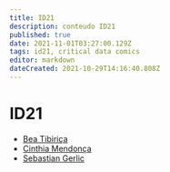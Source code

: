 ```yaml
---
title: ID21
description: conteudo ID21
published: true
date: 2021-11-01T03:27:00.129Z
tags: id21, critical data comics
editor: markdown
dateCreated: 2021-10-29T14:16:40.808Z
---
```


# ID21

 - [Bea Tibiriça](/recursos/id21-bea-tibirica)
 - [Cinthia Mendonça](/recursos/id21-cinthia-mendonça)
 - [Sebastian Gerlic](/recursos/id21-sebastian-gerlic)
